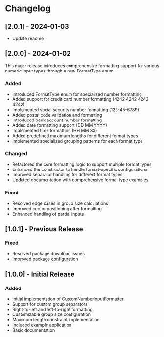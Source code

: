 # Changelog

## [2.0.1] - 2024-01-03

- Update readme

## [2.0.0] - 2024-01-02

This major release introduces comprehensive formatting support for various numeric input types through a new FormatType enum.

### Added
- Introduced FormatType enum for specialized number formatting
- Added support for credit card number formatting (4242 4242 4242 4242)
- Implemented social security number formatting (123-45-6789)
- Added postal code validation and formatting
- Introduced bank account number formatting
- Added date formatting support (DD MM YYYY)
- Implemented time formatting (HH MM SS)
- Added predefined maximum lengths for different format types
- Implemented specialized grouping patterns for each format type

### Changed
- Refactored the core formatting logic to support multiple format types
- Enhanced the constructor to handle format-specific configurations
- Improved separator handling for different format types
- Updated documentation with comprehensive format type examples

### Fixed
- Resolved edge cases in group size calculations
- Improved cursor positioning after formatting
- Enhanced handling of partial inputs

## [1.0.1] - Previous Release

### Fixed
- Resolved package download issues
- Improved package configuration

## [1.0.0] - Initial Release

### Added
- Initial implementation of CustomNumberInputFormatter
- Support for custom group separators
- Right-to-left and left-to-right formatting
- Customizable group size configuration
- Maximum length constraint implementation
- Included example application
- Basic documentation